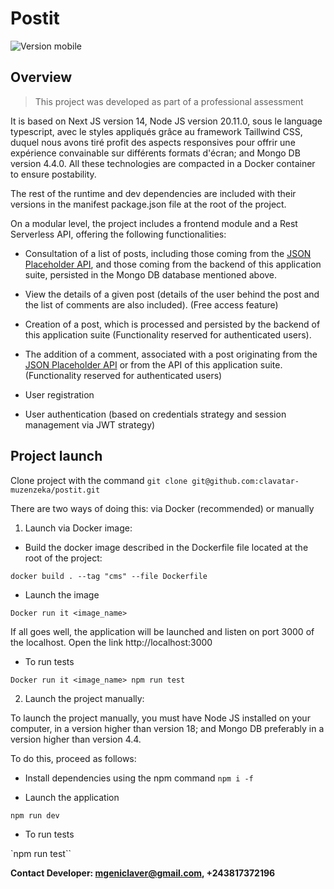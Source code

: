 # Postit

![Version mobile](https://drive.google.com/file/d/1sXfO0ZJ2KZ8FsIrECj6TQdzAyOkEg14y/view?usp=drive_link)

## Overview

> This project was developed as part of a professional assessment

It is based on Next JS version 14, Node JS version 20.11.0, sous le language typescript, avec le styles appliqués grâce au framework Taillwind CSS, duquel nous avons tiré profit des aspects responsives pour offrir une expérience convainable sur différents formats d'écran; and Mongo DB version 4.4.0. All these technologies are compacted in a Docker container to ensure postability.

The rest of the runtime and dev dependencies are included with their versions in the manifest package.json file at the root of the project.

On a modular level, the project includes a frontend module and a Rest Serverless API, offering the following functionalities:

- Consultation of a list of posts, including those coming from the [JSON Placeholder API](https://jsonplaceholder.typicode.com/), and those coming from the backend of this application suite, persisted in the Mongo DB database mentioned above.

- View the details of a given post (details of the user behind the post and the list of comments are also included). (Free access feature)

- Creation of a post, which is processed and persisted by the backend of this application suite (Functionality reserved for authenticated users).

- The addition of a comment, associated with a post originating from the [JSON Placeholder API](https://jsonplaceholder.typicode.com/) or from the API of this application suite.
 (Functionality reserved for authenticated users)

- User registration

- User authentication (based on credentials strategy and session management via JWT strategy)



## Project launch

Clone project with the command
`git clone git@github.com:clavatar-muzenzeka/postit.git`

There are two ways of doing this: via Docker (recommended) or manually

1. Launch via Docker image:

- Build the docker image described in the Dockerfile file located at the root of the project:

`docker build . --tag "cms" --file Dockerfile`

- Launch the image

`Docker run it <image_name>`

If all goes well, the application will be launched and listen on port 3000 of the localhost. Open the link http://localhost:3000 

- To run tests

`Docker run it <image_name> npm run test`

2. Launch the project manually:

To launch the project manually, you must have Node JS installed on your computer, in a version higher than version 18; and Mongo DB preferably in a version higher than version 4.4.

To do this, proceed as follows:

- Install dependencies using the npm command
`npm i -f`

- Launch the application

`npm run dev`

- To run tests

`npm run test``

**Contact Developer: mgeniclaver@gmail.com, +243817372196**